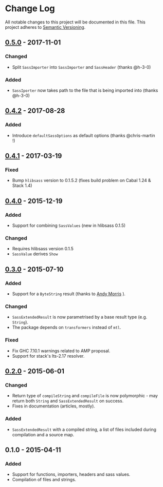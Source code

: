 # Change Log
All notable changes to this project will be documented in this file.
This project adheres to [Semantic Versioning](http://semver.org/).

## [0.5.0] - 2017-11-01
### Changed
- Split `SassImporter` into `SassImporter` and `SassHeader` (thanks @h-3-0)

### Added
- `SassIporter` now takes path to the file that is being imported into (thanks
  @h-3-0)

## [0.4.2] - 2017-08-28
### Added
- Introduce `defaultSassOptions` as default options (thanks @chris-martin !)

## [0.4.1] - 2017-03-19
### Fixed
- Bump `hlibsass` version to 0.1.5.2 (fixes build problem on Cabal 1.24 & Stack
  1.4)

## [0.4.0] - 2015-12-19
### Added
- Support for combining `SassValues` (new in hlibsass 0.1.5)

### Changed
- Requires hlibsass version 0.1.5
- `SassValue` derives `Show`

## [0.3.0] - 2015-07-10
### Added
- Support for a `ByteString` result (thanks to [Andy
  Morris](https://github.com/jakubfijalkowski/hsass/pull/3) ).

### Changed
- `SassExtendedResult` is now parametrised by a base result type (e.g.
  `String`).
- The package depends on `transformers` instead of `mtl`.

### Fixed
- Fix GHC 7.10.1 warnings related to AMP proposal.
- Support for stack's lts-2.17 resolver.

## [0.2.0] - 2015-06-01
### Changed
- Return type of `compileString` and `compileFile` is now polymorphic - may
  return both `String` and `SassExtendedResult` on success.
- Fixes in documentation (articles, mostly).

### Added
- `SassExtendedResult` with a compiled string, a list of files included during
  compilation and a source map.

## 0.1.0 - 2015-04-11
### Added
- Support for functions, importers, headers and sass values.
- Compilation of files and strings.

[0.2.0]: https://github.com/jakubfijalkowski/hsass/compare/v0.1.0...v0.2.0
[0.3.0]: https://github.com/jakubfijalkowski/hsass/compare/v0.2.0...v0.3.0
[0.4.0]: https://github.com/jakubfijalkowski/hsass/compare/v0.3.0...v0.4.0
[0.4.1]: https://github.com/jakubfijalkowski/hsass/compare/v0.4.0...v0.4.1
[0.4.2]: https://github.com/jakubfijalkowski/hsass/compare/v0.4.1...v0.4.2
[0.5.0]: https://github.com/jakubfijalkowski/hsass/compare/v0.4.2...v0.5.0
